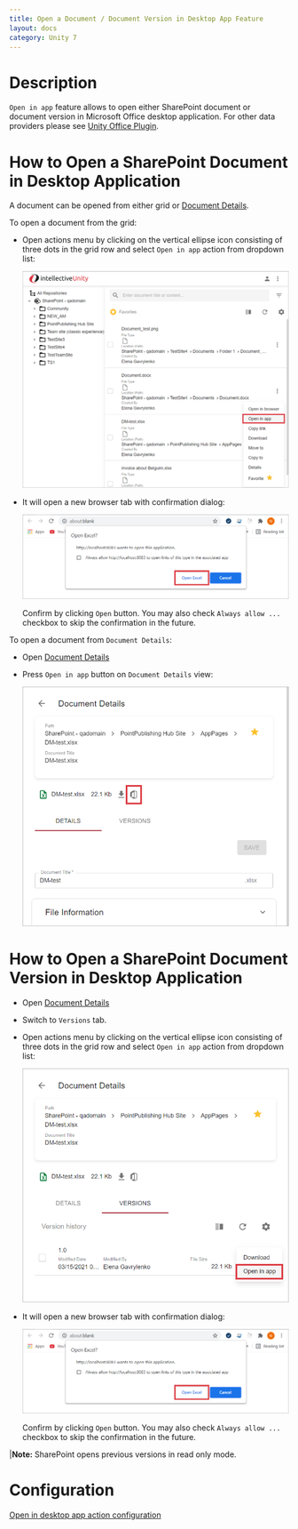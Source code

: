 ```yaml
---
title: Open a Document / Document Version in Desktop App Feature
layout: docs
category: Unity 7
---
```

# Description

`Open in app` feature allows to  open either SharePoint document or document version in 
Microsoft Office desktop application. For other data providers please see [Unity Office Plugin](../integration/unity-office-plugin).

# How to Open a SharePoint Document in Desktop Application

A document can be opened from either grid or [Document Details](./document-details).

To open a document from the grid:

- Open actions menu by clicking on the vertical ellipse icon consisting of three dots in the grid row and select 
`Open in app` action from dropdown list:

    ![Context-menu](open-in-desktop-app/images/open-in-app-doc-context-menu.png)
    
- It will open a new browser tab with confirmation dialog:

    ![Open in app](open-in-desktop-app/images/open-in-app-tab.png)
    
    Confirm by clicking `Open` button. You may also check `Always allow ...` checkbox to skip the confirmation 
    in the future.

To open a document from `Document Details`:

- Open [Document Details](./document-details)

- Press `Open in app` button on `Document Details` view:                            

   ![Open in app](open-in-desktop-app/images/doc-details.png)
   
# How to Open a SharePoint Document Version in Desktop Application

- Open [Document Details](./document-details)

- Switch to `Versions` tab.

- Open actions menu by clicking on the vertical ellipse icon consisting of three dots in the grid row and select 
  `Open in app` action from dropdown list:
  
  ![Open in app](open-in-desktop-app/images/open-in-app-version-context-menu.png)
  
- It will open a new browser tab with confirmation dialog:
  
    ![Open in app](open-in-desktop-app/images/open-in-app-tab.png)

    Confirm by clicking `Open` button. You may also check `Always allow ...` checkbox to skip the confirmation 
    in the future.
    
|**Note:** SharePoint opens previous versions in read only mode.

# Configuration

[Open in desktop app action configuration](../../configuration/actions/open-in-desktop-app)    
